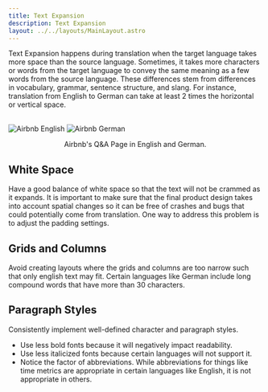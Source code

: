 ```yaml
---
title: Text Expansion
description: Text Expansion
layout: ../../layouts/MainLayout.astro
---
```


Text Expansion happens during translation when the target language takes more space than the source language. Sometimes, it takes more characters or words from the target language to convey the same meaning as a few words from the source language. These differences stem from differences in vocabulary, grammar, sentence structure, and slang. For instance, translation from English to German can take at least 2 times the horizontal or vertical space. 

<br />
<div class="boxcontainer">
<img src="/language/airbnb3.png" title="Airbnb English" class="imagebox">
<img src="/language/airbnb4.png" title="Airbnb German" class="imagebox">
</div>
<p style="text-align: center">Airbnb's Q&A Page in English and German.</p>

## White Space

Have a good balance of white space so that the text will not be crammed as it expands. It is important to make sure that the final product design takes into account spatial changes so it can be free of crashes and bugs that could potentially come from translation. One way to address this problem is to adjust the padding settings.

## Grids and Columns

Avoid creating layouts where the grids and columns are too narrow such that only english text may fit. Certain languages like German include long compound words that have more than 30 characters.

## Paragraph Styles

Consistently implement well-defined character and paragraph styles. 

- Use less bold fonts because it will negatively impact readability.
- Use less italicized fonts because certain languages will not support it.
- Notice the factor of abbreviations. While abbreviations for things like time metrics are appropriate in certain languages like English, it is not appropriate in others.